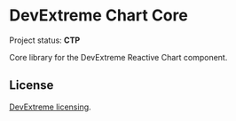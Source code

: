 # DevExtreme Chart Core

Project status: **CTP**

Core library for the DevExtreme Reactive Chart component.

## License

[DevExtreme licensing](https://js.devexpress.com/licensing/).
